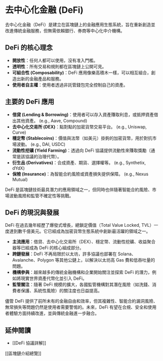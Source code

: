 # 去中心化金融 (DeFi)

去中心化金融（DeFi）是建立在區塊鏈上的金融應用生態系統，旨在重新創造並改進傳統金融服務，但無需依賴銀行、券商等中心化中介機構。

## DeFi 的核心理念

*   **開放性**：任何人都可以使用，沒有准入門檻。
*   **透明性**：所有交易和規則都在區塊鏈上公開可見。
*   **可組合性 (Composability)**：DeFi 應用像樂高積木一樣，可以相互組合，創造出新的金融產品和服務。
*   **使用者自主權**：使用者透過非託管錢包完全控制自己的資產。

## 主要的 DeFi 應用

*   **借貸 (Lending & Borrowing)**：使用者可以存入資產賺取利息，或抵押資產借出其他資產。 (e.g., Aave, Compound)
*   **去中心化交易所 (DEX)**：點對點的加密貨幣交易平台。 (e.g., Uniswap, Curve)
*   **穩定幣 (Stablecoins)**：價值與法幣（如美元）掛鉤的加密貨幣，用於對抗市場波動。 (e.g., DAI, USDC)
*   **流動性挖礦 (Yield Farming)**：透過向 DeFi 協議提供流動性來賺取獎勵（通常是該協議的治理代幣）。
*   **衍生品 (Derivatives)**：合成資產、期貨、選擇權等。 (e.g., Synthetix, dYdX)
*   **保險 (Insurance)**：為智能合約風險或資產損失提供保障。 (e.g., Nexus Mutual)

DeFi 是區塊鏈技術最具潛力的應用領域之一，但同時也伴隨著智能合約風險、市場波動風險和監管不確定性等挑戰。

## DeFi 的現況與發展

DeFi 在過去幾年經歷了爆發式增長，總鎖定價值（Total Value Locked, TVL）一度達到數千億美元。它已經成為加密貨幣生態系統中創新最活躍的領域之一。

*   **主流應用**：借貸、去中心化交易所（DEX）、穩定幣、流動性挖礦、收益聚合器等已經成為 DeFi 的核心組成部分。
*   **跨鏈發展**：DeFi 不再局限於以太坊，許多協議也部署在 Solana、Avalanche、Polygon 等其他公鏈上，以解決以太坊高 Gas 費和低吞吐量的問題。
*   **機構參與**：越來越多的傳統金融機構和企業開始關注並探索 DeFi 的潛力，例如將現實世界資產代幣化並引入 DeFi。
*   **監管關注**：隨著 DeFi 規模的擴大，各國監管機構對其潛在風險（如洗錢、消費者保護、系統性風險）的關注度也日益提高。

儘管 DeFi 提供了前所未有的金融自由和效率，但其複雜性、智能合約漏洞風險、無常損失等問題仍然是使用者需要警惕的。未來，DeFi 有望在合規、安全和使用者體驗方面持續改進，並與傳統金融進一步融合。

## 延伸閱讀

*   [[DeFi 協議詳解]]

[[區塊鏈介紹總覽]]
